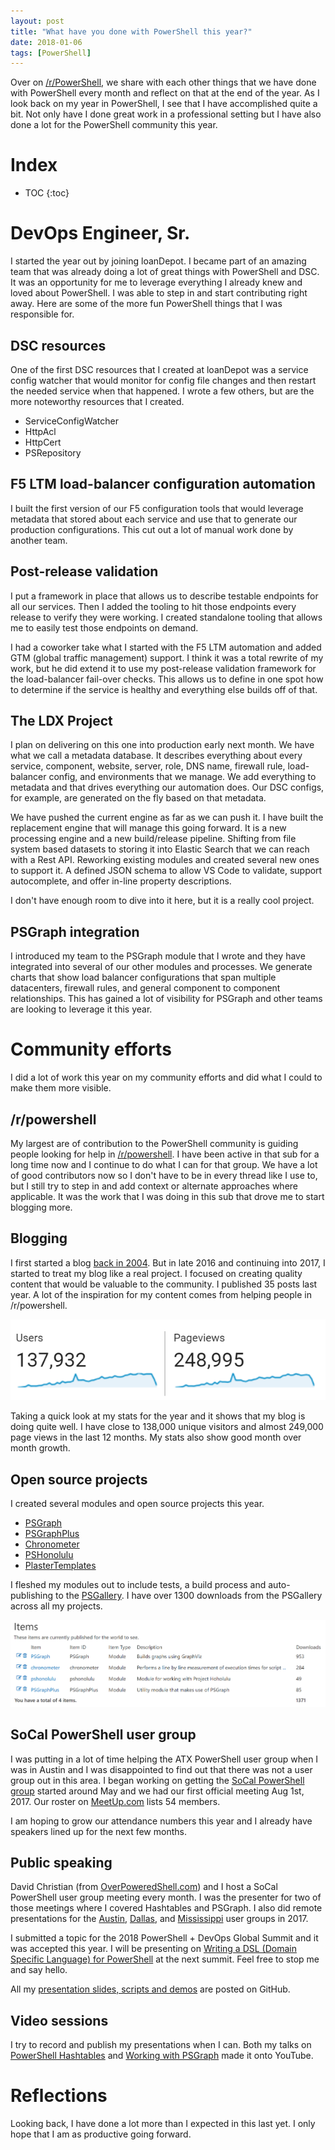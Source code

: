 ```yaml
---
layout: post
title: "What have you done with PowerShell this year?"
date: 2018-01-06
tags: [PowerShell]
---
```


Over on [/r/PowerShell](https://www.reddit.com/r/PowerShell/comments/7nfms9/2017_retrospection_what_have_you_done_with/), we share with each other things that we have done with PowerShell every month and reflect on that at the end of the year. As I look back on my year in PowerShell, I see that I have accomplished quite a bit. Not only have I done great work in a professional setting but I have also done a lot for the PowerShell community this year.

<!--more-->

# Index

* TOC
{:toc}

# DevOps Engineer, Sr.

I started the year out by joining loanDepot. I became part of an amazing team that was already doing a lot of great things with PowerShell and DSC. It was an opportunity for me to leverage everything I already knew and loved about PowerShell. I was able to step in and start contributing right away. Here are some of the more fun PowerShell things that I was responsible for.

## DSC resources

One of the first DSC resources that I created at loanDepot was a service config watcher that would monitor for config file changes and then restart the needed service when that happened. I wrote a few others, but are the more noteworthy resources that I created.

* ServiceConfigWatcher
* HttpAcl
* HttpCert
* PSRepository

## F5 LTM load-balancer configuration automation

I built the first version of our F5 configuration tools that would leverage metadata that stored about each service and use that to generate our production configurations. This cut out a lot of manual work done by another team.

## Post-release validation

I put a framework in place that allows us to describe testable endpoints for all our services. Then I added the tooling to hit those endpoints every release to verify they were working. I created standalone tooling that allows me to easily test those endpoints on demand.

I had a coworker take what I started with the F5 LTM automation and added GTM (global traffic management) support. I think it was a total rewrite of my work, but he did extend it to use my post-release validation framework for the load-balancer fail-over checks. This allows us to define in one spot how to determine if the service is healthy and everything else builds off of that.

## The LDX Project

I plan on delivering on this one into production early next month. We have what we call a metadata database. It describes everything about every service, component, website, server, role, DNS name, firewall rule, load-balancer config, and environments that we manage. We add everything to metadata and that drives everything our automation does. Our DSC configs, for example, are generated on the fly based on that metadata.

We have pushed the current engine as far as we can push it. I have built the replacement engine that will manage this going forward. It is a new processing engine and a new build/release pipeline. Shifting from file system based datasets to storing it into Elastic Search that we can reach with a Rest API. Reworking existing modules and created several new ones to support it. A defined JSON schema to allow VS Code to validate, support autocomplete, and offer in-line property descriptions.

I don't have enough room to dive into it here, but it is a really cool project.

## PSGraph integration

I introduced my team to the PSGraph module that I wrote and they have integrated into several of our other modules and processes. We generate charts that show load balancer configurations that span multiple datacenters, firewall rules, and general component to component relationships. This has gained a lot of visibility for PSGraph and other teams are looking to leverage it this year.

# Community efforts

I did a lot of work this year on my community efforts and did what I could to make them more visible.

## /r/powershell

My largest are of contribution to the PowerShell community is guiding people looking for help in [/r/powershell](https://www.reddit.com/r/PowerShell). I have been active in that sub for a long time now and I continue to do what I can for that group. We have a lot of good contributors now so I don't have to be in every thread like I use to, but I still try to step in and add context or alternate approaches where applicable. It was the work that I was doing in this sub that drove me to start blogging more.

## Blogging

I first started a blog [back in 2004](http://kevinmarquette.blogspot.com/2004/10/opening-comments.html). But in late 2016 and continuing into 2017, I started to treat my blog like a real project. I focused on creating quality content that would be valuable to the community. I published 35 posts last year. A lot of the inspiration for my content comes from helping people in /r/powershell.

![2017 blog stats](/img/2017blogstats.png)

Taking a quick look at my stats for the year and it shows that my blog is doing quite well. I have close to 138,000 unique visitors and almost 249,000 page views in the last 12 months. My stats also show good month over month growth.

## Open source projects

I created several modules and open source projects this year.

* [PSGraph](https://github.com/KevinMarquette/PSGraph)
* [PSGraphPlus](https://github.com/KevinMarquette/PSGraphPlus)
* [Chronometer](https://github.com/KevinMarquette/chronometer)
* [PSHonolulu](https://github.com/KevinMarquette/PSHonolulu)
* [PlasterTemplates](https://github.com/KevinMarquette/PlasterTemplates)

I fleshed my modules out to include tests, a build process and auto-publishing to the [PSGallery](https://www.powershellgallery.com/). I have over 1300 downloads from the PSGallery across all my projects.

![2017 psgallery stats](/img/2017psgallerystats.png)

## SoCal PowerShell user group

I was putting in a lot of time helping the ATX PowerShell user group when I was in Austin and I was disappointed to find out that there was not a user group out in this area. I began working on getting the [SoCal PowerShell group](https://www.meetup.com/SoCal-PowerShell-user-group/) started around May and we had our first official meeting Aug 1st, 2017. Our roster on [MeetUp.com](https://www.meetup.com/SoCal-PowerShell-user-group/) lists 54 members.

I am hoping to grow our attendance numbers this year and I already have speakers lined up for the next few months.

## Public speaking

David Christian (from [OverPoweredShell.com](http://overpoweredshell.com)) and I host a SoCal PowerShell user group meeting every month. I was the presenter for two of those meetings where I covered Hashtables and PSGraph. I also did remote presentations for the [Austin](https://www.meetup.com/Austin-PowerShell/events/244271778/), [Dallas](https://sites.google.com/site/powershellsig/), and [Mississippi](http://mspsug.com/2017/09/07/mspsug-september-2017-virtual-meeting-psgraph-a-hierarchical-graph-module/) user groups in 2017.

I submitted a topic for the 2018 PowerShell + DevOps Global Summit and it was accepted this year. I will be presenting on [Writing a DSL (Domain Specific Language) for PowerShell](https://powershelldevopsglobalsummit2018.sched.com/event/CrVQ) at the next summit. Feel free to stop me and say hello.

All my [presentation slides, scripts and demos](https://github.com/kevinmarquette) are posted on GitHub.

## Video sessions

I try to record and publish my presentations when I can. Both my talks on [PowerShell Hashtables](https://www.youtube.com/watch?v=EtHxfTfZD3I) and [Working with PSGraph](https://www.youtube.com/watch?v=pR_xzZh9qoI) made it onto YouTube.

# Reflections

Looking back, I have done a lot more than I expected in this last yet. I only hope that I am as productive going forward.